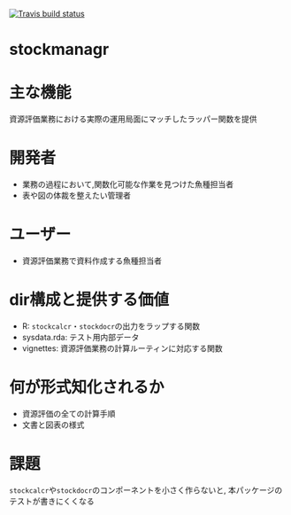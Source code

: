 [![Travis build status](https://travis-ci.com/akikirinrin/stockmanagr.svg?branch=master)](https://travis-ci.com/akikirinrin/stockmanagr)
# stockmanagr

# 主な機能
 資源評価業務における実際の運用局面にマッチしたラッパー関数を提供

# 開発者
- 業務の過程において,関数化可能な作業を見つけた魚種担当者
- 表や図の体裁を整えたい管理者

# ユーザー
- 資源評価業務で資料作成する魚種担当者

# dir構成と提供する価値
- R: `stockcalcr`・`stockdocr`の出力をラップする関数
- sysdata.rda: テスト用内部データ
- vignettes: 資源評価業務の計算ルーティンに対応する関数

# 何が形式知化されるか
- 資源評価の全ての計算手順
- 文書と図表の様式

# 課題
`stockcalcr`や`stockdocr`のコンポーネントを小さく作らないと,
本パッケージのテストが書きにくくなる
